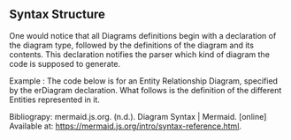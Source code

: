 
## Syntax Structure

One would notice that all Diagrams definitions begin with a declaration of the diagram type, followed by the definitions
of the diagram and its contents. This declaration notifies the parser which kind of diagram the code is supposed to generate.

Example : The code below is for an Entity Relationship Diagram, specified by the erDiagram declaration. What follows is
the definition of the different Entities represented in it.

Bibliograpy:
mermaid.js.org. (n.d.). Diagram Syntax | Mermaid. [online] Available at: https://mermaid.js.org/intro/syntax-reference.html.

‌